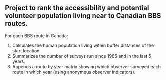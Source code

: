 ## Project to rank the accessibility and potential volunteer population living near to Canadian BBS routes.

For each BBS route in Canada:
1. Calculates the human population living within buffer distances of the start location.
2. Summarizes the number of surveys run since 1966 and in the last 5 years.
3. Appends a route by year matrix showing which observer surveyed each route in which year (using anonymous observer indicators). 
